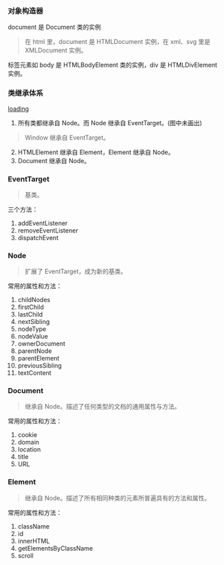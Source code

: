 ### 对象构造器

document 是 Document 类的实例

> 在 html 里，document 是 HTMLDocument 实例，在 xml、svg 里是 XMLDocument 实例。

标签元素如 body 是 HTMLBodyElement 类的实例，div 是 HTMLDivElement 实例。

### 类继承体系

[loading](https://saber2pr.top/MyWeb/resource/image/dom-class.webp)

1. 所有类都继承自 Node。而 Node 继承自 EventTarget。(图中未画出)

> Window 继承自 EventTarget。

2. HTMLElement 继承自 Element，Element 继承自 Node。
3. Document 继承自 Node。

### EventTarget

> 基类。

三个方法：

1. addEventListener
2. removeEventListener
3. dispatchEvent

### Node

> 扩展了 EventTarget，成为新的基类。

常用的属性和方法：

1. childNodes
2. firstChild
3. lastChild
4. nextSibling
5. nodeType
6. nodeValue
7. ownerDocument
8. parentNode
9. parentElement
10. previousSibling
11. textContent

### Document

> 继承自 Node。描述了任何类型的文档的通用属性与方法。

常用的属性和方法：

1. cookie
2. domain
3. location
4. title
5. URL

### Element

> 继承自 Node。描述了所有相同种类的元素所普遍具有的方法和属性。

常用的属性和方法：

1. className
2. id
3. innerHTML
4. getElementsByClassName
5. scroll
